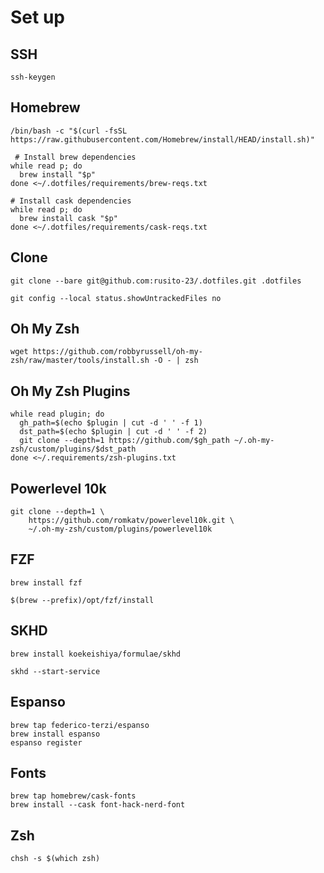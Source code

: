 # Set up

## SSH

```
ssh-keygen
```

## Homebrew

```
/bin/bash -c "$(curl -fsSL https://raw.githubusercontent.com/Homebrew/install/HEAD/install.sh)"
```

```
 # Install brew dependencies
while read p; do
  brew install "$p"
done <~/.dotfiles/requirements/brew-reqs.txt

# Install cask dependencies
while read p; do
  brew install cask "$p"
done <~/.dotfiles/requirements/cask-reqs.txt
```

## Clone

```
git clone --bare git@github.com:rusito-23/.dotfiles.git .dotfiles
```

```
git config --local status.showUntrackedFiles no
```

## Oh My Zsh

```
wget https://github.com/robbyrussell/oh-my-zsh/raw/master/tools/install.sh -O - | zsh
```

## Oh My Zsh Plugins

```
while read plugin; do
  gh_path=$(echo $plugin | cut -d ' ' -f 1)
  dst_path=$(echo $plugin | cut -d ' ' -f 2)
  git clone --depth=1 https://github.com/$gh_path ~/.oh-my-zsh/custom/plugins/$dst_path
done <~/.requirements/zsh-plugins.txt
```

## Powerlevel 10k

```
git clone --depth=1 \
    https://github.com/romkatv/powerlevel10k.git \
    ~/.oh-my-zsh/custom/plugins/powerlevel10k
```

## FZF

```
brew install fzf
```

```
$(brew --prefix)/opt/fzf/install
```

## SKHD

```
brew install koekeishiya/formulae/skhd
```

```
skhd --start-service
```

## Espanso

```
brew tap federico-terzi/espanso
brew install espanso
espanso register
```

## Fonts

```
brew tap homebrew/cask-fonts
brew install --cask font-hack-nerd-font
```

## Zsh

```
chsh -s $(which zsh)
```
